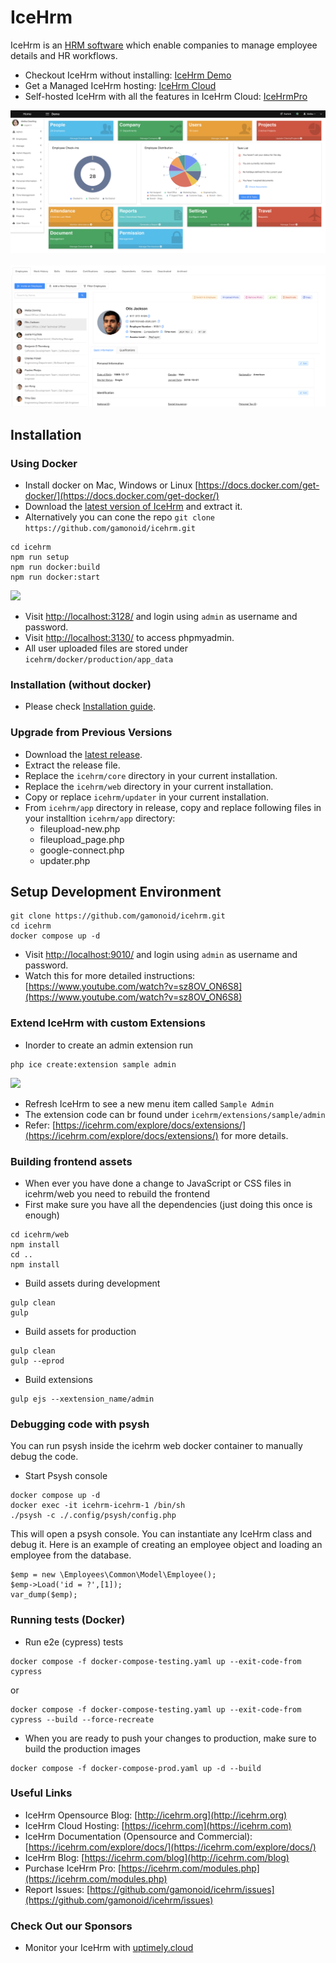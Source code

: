 IceHrm
===========

IceHrm is an [HRM software](https://icehrm.com) which enable companies to manage employee details and HR workflows.

- Checkout IceHrm without installing: [IceHrm Demo](https://icehrm.com/icehrm-demo)
- Get a Managed IceHrm hosting: [IceHrm Cloud](https://icehrm.com/icehrm-cloud)
- Self-hosted IceHrm with all the features in IceHrm Cloud: [IceHrmPro](https://icehrm.com/purchase-icehrmpro)

![](docs/images/icehrm-open-demo-1.png)
&nbsp;&nbsp;&nbsp;&nbsp;
![](docs/images/icehrm-open-demo-2.png)

## Installation

### Using Docker

- Install docker on Mac, Windows or Linux [https://docs.docker.com/get-docker/](https://docs.docker.com/get-docker/)
- Download the [latest version of IceHrm](https://github.com/gamonoid/icehrm/releases/latest) and extract it.
- Alternatively you can cone the repo `git clone https://github.com/gamonoid/icehrm.git`
```
cd icehrm
npm run setup
npm run docker:build
npm run docker:start
```

![](docs/images/IceHrm-installation.gif)

- Visit [http://localhost:3128/](http://localhost:3128/) and login using `admin` as username and password.
- Visit [http://localhost:3130/](http://localhost:3130/) to access phpmyadmin.
- All user uploaded files are stored under `icehrm/docker/production/app_data`

### Installation (without docker)
- Please check [Installation guide](https://icehrm.com/explore/docs/installation/).

### Upgrade from Previous Versions

- Download the [latest release](https://github.com/gamonoid/icehrm/releases/latest).
- Extract the release file.
- Replace the `icehrm/core` directory in your current installation.
- Replace the `icehrm/web` directory in your current installation.
- Copy or replace `icehrm/updater` in your current installation.
- From `icehrm/app` directory in release, copy and replace following files in your installtion `icehrm/app` directory:
  - fileupload-new.php
  - fileupload_page.php
  - google-connect.php
  - updater.php

## Setup Development Environment
```
git clone https://github.com/gamonoid/icehrm.git
cd icehrm
docker compose up -d
```
- Visit [http://localhost:9010/](http://localhost:9010/) and login using `admin` as username and password.
- Watch this for more detailed instructions: [https://www.youtube.com/watch?v=sz8OV_ON6S8](https://www.youtube.com/watch?v=sz8OV_ON6S8)

### Extend IceHrm with custom Extensions
- Inorder to create an admin extension run
```
php ice create:extension sample admin
```

![](docs/images/icehrm-create-ext.gif)


- Refresh IceHrm to see a new menu item called `Sample Admin`
- The extension code can br found under `icehrm/extensions/sample/admin`
- Refer: [https://icehrm.com/explore/docs/extensions/](https://icehrm.com/explore/docs/extensions/) for more details.

### Building frontend assets

- When ever you have done a change to JavaScript or CSS files in icehrm/web you need to rebuild the frontend
- First make sure you have all the dependencies (just doing this once is enough)
```
cd icehrm/web
npm install
cd ..
npm install
```

- Build assets during development
```
gulp clean
gulp
```

- Build assets for production
```
gulp clean
gulp --eprod
```

- Build extensions
```
gulp ejs --xextension_name/admin
```

### Debugging code with psysh
You can run psysh inside the icehrm web docker container to manually debug the code.
- Start Psysh console
``` 
docker compose up -d
docker exec -it icehrm-icehrm-1 /bin/sh
./psysh -c ./.config/psysh/config.php
```
This will open a psysh console. You can instantiate any IceHrm class and debug it.
Here is an example of creating an employee object and loading an employee from the database.
```
$emp = new \Employees\Common\Model\Employee();
$emp->Load('id = ?',[1]);
var_dump($emp);
```

### Running tests (Docker)

- Run e2e (cypress) tests

```
docker compose -f docker-compose-testing.yaml up --exit-code-from cypress
```
or
```
docker compose -f docker-compose-testing.yaml up --exit-code-from cypress --build --force-recreate
```

- When you are ready to push your changes to production, make sure to build the production images
```
docker compose -f docker-compose-prod.yaml up -d --build
```

### Useful Links
* IceHrm Opensource Blog: [http://icehrm.org](http://icehrm.org)
* IceHrm Cloud Hosting: [https://icehrm.com](https://icehrm.com)
* IceHrm Documentation (Opensource and Commercial): [https://icehrm.com/explore/docs/](https://icehrm.com/explore/docs/)
* IceHrm Blog: [https://icehrm.com/blog](http://icehrm.com/blog)
* Purchase IceHrm Pro: [https://icehrm.com/modules.php](https://icehrm.com/modules.php)
* Report Issues: [https://github.com/gamonoid/icehrm/issues](https://github.com/gamonoid/icehrm/issues)

### Check Out our Sponsors
* Monitor your IceHrm with [uptimely.cloud](https://uptimely.cloud/?utm_source=icehrm_readme&utm_medium=referral)

